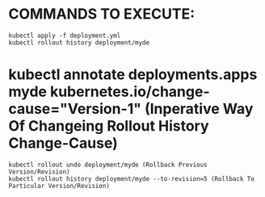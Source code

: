 # COMMANDS TO EXECUTE: 
    kubectl apply -f deployment.yml
    kubectl rollout history deployment/myde
# kubectl annotate deployments.apps myde kubernetes.io/change-cause="Version-1" (Inperative Way Of Changeing Rollout History Change-Cause)
    kubectl rollout undo deployment/myde (Rollback Previous Version/Revision)
    kubectl rollout history deployment/myde --to-revision=5 (Rollback To Particular Version/Revision)
